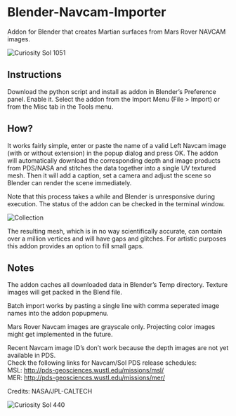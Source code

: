 # Blender-Navcam-Importer
Addon for Blender that creates Martian surfaces from Mars Rover NAVCAM images.

![Curiosity Sol 1051](http://i.imgur.com/DhUrzPi.jpg)

## Instructions
Download the python script and install as addon in Blender’s Preference panel. Enable it.
Select the addon from the Import Menu (File > Import) or from the Misc tab in the Tools menu.

## How?
It works fairly simple, enter or paste the name of a valid Left Navcam image (with or without extension) in the popup dialog and press OK.
The addon will automatically download the corresponding depth and image products from PDS/NASA and stitches the data together into a single UV textured mesh.
Then it will add a caption, set a camera and adjust the scene so Blender can render the scene immediately.
  
Note that this process takes a while and Blender is unresponsive during execution. The status of the addon can be checked in the terminal window.

![Collection](http://i.imgur.com/gkcLyFg.jpg)

The resulting mesh, which is in no way scientifically accurate, can contain over a million vertices and will have gaps and glitches. For artistic purposes this addon provides an option to fill small gaps.


## Notes
The addon caches all downloaded data in Blender’s Temp directory. Texture images will get packed in the Blend file.

Batch import works by pasting a single line with comma seperated image names into the addon popupmenu.

Mars Rover Navcam images are grayscale only. Projecting color images might get implemented in the future.

Recent Navcam image ID’s don’t work because the depth images are not yet available in PDS.  
Check the following links for Navcam/Sol PDS release schedules:  
MSL: http://pds-geosciences.wustl.edu/missions/msl/  
MER: http://pds-geosciences.wustl.edu/missions/mer/  

Credits: NASA/JPL-CALTECH

![Curiosity Sol 440](http://i.imgur.com/efAPdt2.jpg)
